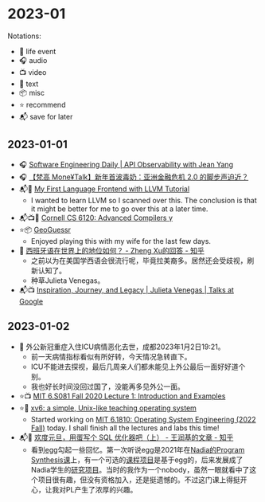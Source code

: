 # 2023-01

Notations:

- 🧬 life event
- 🎧 audio
- 📺 video
- 📖 text
- 📦 misc
- ⭐ recommend
- 📬 save for later

## 2023-01-01

- 🎧 [Software Engineering Daily | API Observability with Jean Yang](https://softwareengineeringdaily.com/2022/12/30/api-observability-with-jean-yang/)
- 🎧 [【梵高 Mone¥Talk】新年首波毒奶：亚洲金融危机 2.0 的脚步声迫近？](https://www.xiaoyuzhoufm.com/episode/63b03612e7ab859986035b3d)
- 📬📖 [My First Language Frontend with LLVM Tutorial](https://llvm.org/docs/tutorial/MyFirstLanguageFrontend/index.html)
	- I wanted to learn LLVM so I scanned over this. The conclusion is that it might be better for me to go over this at a later time.
- 📬📺📖 [Cornell CS 6120: Advanced Compilers γ](https://www.cs.cornell.edu/courses/cs6120/2020fa/self-guided/)
- ⭐📦 [GeoGuessr](https://www.geoguessr.com/)
	- Enjoyed playing this with my wife for the last few days.
- 📖 [西班牙语在世界上的地位如何？ - Zheng Xu的回答 - 知乎](https://www.zhihu.com/question/500638062/answer/2236159412)
	- 之前以为在美国学西语会很流行呢，毕竟拉美裔多。居然还会受歧视，刷新认知了。
	- 种草Julieta Venegas。
- 📬📺  [Inspiration, Journey, and Legacy | Julieta Venegas | Talks at Google](https://youtu.be/lLRQuRsC5Cs)

## 2023-01-02

- 🧬 外公新冠重症入住ICU病情恶化去世，成都2023年1月2日19:21。
	- 前一天病情指标看似有所好转，今天情况急转直下。
	- ICU不能进去探视，最后几周亲人们都未能见上外公最后一面好好道个别。
	- 我也好长时间没回过国了，没能再多见外公一面。
- ⭐📺 [MIT 6.S081 Fall 2020 Lecture 1: Introduction and Examples](https://youtu.be/L6YqHxYHa7A)
- ⭐📖 [xv6: a simple, Unix-like teaching operating system](https://pdos.csail.mit.edu/6.828/2022/xv6/book-riscv-rev3.pdf)
	- Started working on [MIT 6.1810: Operating System Engineering (2022 Fall)](https://pdos.csail.mit.edu/6.1810/2022/schedule.html) today. I shall finish all the lectures and labs this time!
- 📬📖 [欢度元旦，用蛋写个 SQL 优化器吧（上） - 王润基的文章 - 知乎](https://zhuanlan.zhihu.com/p/596119553)
	- 看到[egg](https://egraphs-good.github.io/)勾起一些回忆。第一次听说egg是2021年在[Nadia的Program Synthesis课](https://github.com/nadia-polikarpova/cse291-program-synthesis)上，有一个可选的[课程项目](https://github.com/nadia-polikarpova/cse291-program-synthesis/wiki/Completed-Projects#2021)是基于egg的，后来发展成了Nadia学生的[研究项目](https://github.com/dcao/babble)。当时的我作为一个nobody，虽然一眼就看中了这个项目很有趣，但没有资格加入，还是挺遗憾的。不过这门课上得挺开心，让我对PL产生了浓厚的兴趣。
